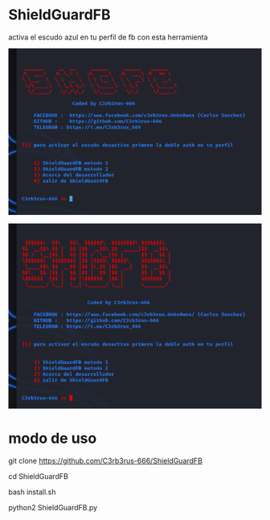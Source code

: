 # ShieldGuardFB
activa el escudo azul en tu perfil de fb con esta herramienta

![Captura1.png](https://raw.githubusercontent.com/C3rb3rus-666/ShieldGuardFB/master/assets/Captura1.png)

![Captura2.png](https://raw.githubusercontent.com/C3rb3rus-666/ShieldGuardFB/master/assets/Captura2.png)

# modo de uso

git clone https://github.com/C3rb3rus-666/ShieldGuardFB

cd ShieldGuardFB

bash install.sh

python2 ShieldGuardFB.py
